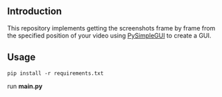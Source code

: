 ## Introduction
This repository implements getting the screenshots frame by frame from the specified position of your video using [PySimpleGUI](https://github.com/PySimpleGUI/PySimpleGUI "PySimpleGUI") to create a GUI.

## Usage
`pip install -r requirements.txt`

run __main.py__
